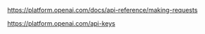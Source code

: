 
https://platform.openai.com/docs/api-reference/making-requests

https://platform.openai.com/api-keys


